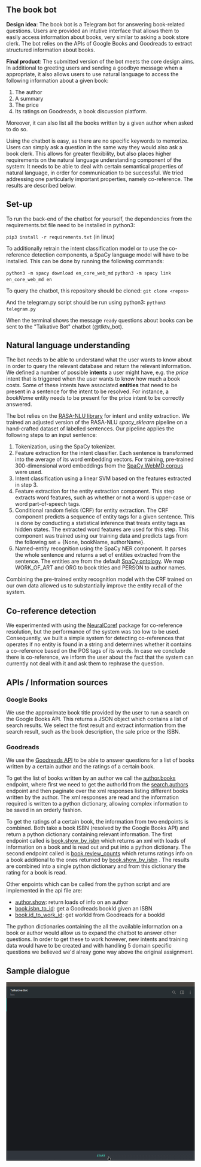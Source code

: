 ## The book bot

**Design idea**: The book bot is a Telegram bot for answering book-related questions. 
Users are provided an intutive interface that allows them to easily access information about books, 
very similar to asking a book store clerk. The bot relies on the APIs of Google Books and 
Goodreads to extract structured information about books. 

**Final product**: The submitted version of the bot meets the core design aims. In additional to greeting users and sending
a goodbye message when a appropriate, it also allows users to use natural language to access the following information about a given book:

1. The author
2. A summary
3. The price
4. Its ratings on Goodreads, a book discussion platform.

Moreover, it can also list all the books written by a given author when asked to do so.

Using the chatbot is easy, as there are no specific keywords to memorize. Users can simply ask a question in the same way
they would also ask a book clerk. This allows for greater flexibility, but also places higher requirements on the natural
language understanding component of the system: It needs to be able to deal with certain semantical properties of natural
language, in order for communication to be successful. We tried addressing one particularly important properties, namely
co-reference. The results are described below.

## Set-up
To run the back-end of the chatbot for yourself, the dependencies from the requirements.txt file need to be installed in python3:

`pip3 install -r requirements.txt` (in linux)

To additionally retrain the intent classification model or to use the co-reference detection components, a SpaCy
language model will have to be installed. This can be done by running the following commands:

`python3 -m spacy download en_core_web_md`
`python3 -m spacy link en_core_web_md en`

To query the chatbot, this repository should be cloned:
`git clone <repos>`

And the telegram.py script should be run using python3:
`python3 telegram.py`

When the terminal shows the message `ready` questions about books can be sent to the "Talkative Bot" chatbot (@tlktv_bot).


## Natural language understanding

The bot needs to be able to understand what the user wants to know about in order to query the relevant database 
and return the relevant information. We defined a number of possible **intents** a user might have, e.g. the *price* intent
that is triggered when the user wants to know how much a book costs. Some of these intents have associated **entities**
that need to be present in a sentence for the intent to be resolved. For instance, a *bookName* entity needs to be present
for the price intent to be correctly answered.

The bot relies on the [RASA-NLU library](https://github.com/RasaHQ/rasa_nlu)
for intent and entity extraction. We trained an adjusted version of the RASA-NLU *spacy_sklearn* pipeline
on a hand-crafted dataset of labelled sentences.
Our pipeline applies the following steps to an input sentence:

1. Tokenization, using the SpaCy tokenizer.
2. Feature extraction for the intent classifier. Each sentence is transformed into the average of its
word embedding vectors. For training, pre-trained 300-dimensional word embeddings from the 
[SpaCy WebMD corpus](https://spacy.io/models/en#en_core_web_lg) were used.
3. Intent classification using a linear SVM based on the features extracted in step 3.
4. Feature extraction for the entity extraction component. This step extracts word features, such as whether or not a
word is upper-case or word part-of-speech tags.
5. Conditional random fields (CRF) for entity extraction. The CRF component predicts a sequence of entity tags 
for a given sentence. This is done by conducting a statistical inference that treats entity tags as hidden states.
The extracted word features are used for this step. This component was trained using our training data and predicts
tags from the following set = {None, bookName, authorName}.
6. Named-entity recognition using the SpaCy NER component. It parses the whole sentence and returns a set of entities
extracted from the sentence. The entities are from the default [SpaCy ontology](https://spacy.io/usage/linguistic-features#section-named-entities). We map WORK_OF_ART and ORG to book titles and PERSON to author names.

Combining the pre-trained entity recognition model with the CRF trained on our own data allowed us to substantially
improve the entity recall of the system.

## Co-reference detection
We experimented with using the [NeuralCoref](https://github.com/huggingface/neuralcoref) package for co-reference resolution, but the performance of the system was too low to be used. Consequently, we built a simple system for detecting co-references that operates if no entity is found in a string and determines whether it contains a co-reference based on the POS tags of its words. In case we conclude there is co-reference, we inform the user about the fact that the system can currently not deal with it and ask them to rephrase the question.

## APIs / Information sources

### Google Books
We use the approximate book title provided by the user to run a search on the Google Books API. This returns 
a JSON object which contains a list of search results. We select the first result and extract information from
the search result, such as the book description, the sale price or the ISBN.

### Goodreads
We use the [Goodreads API](https://www.goodreads.com/api) to be able to answer questions for a list of books written by a certain author and the ratings of a certain book.

To get the list of books written by an author we call the [author.books](https://www.goodreads.com/api/index#author.books) endpoint, where  first we need to get the authorId from the [search.authors](https://www.goodreads.com/api/index#search.authors) endpoint and then paginate over the xml responses listing different books written by the author. The xml responses are read and the information required is written to a python dictionary, allowing complex information to be saved in an orderly fashion.

To get the ratings of a certain book, the information from two endpoints is combined. Both take a book ISBN (resolved by the Google Books API) and return a python dictionary containing relevant information. The first endpoint called is [book.show_by_isbn](https://www.goodreads.com/api/index#book.show_by_isbn)  which returns an xml with loads of information on a book and is read out and put into a python dictionary. The second endpoint called is [book.review_counts](https://www.goodreads.com/api/index#book.review_counts)  which returns ratings info on a book additional to the ones returned by [book.show_by_isbn](https://www.goodreads.com/api/index#book.show_by_isbn) . The results are combined into a single python dictionary and from this dictionary the rating for a book is read.


Other enpoints which can be called from the python script and are implemented in the api file are: 
- [author.show](https://www.goodreads.com/api/index#author.show): return loads of info on an author
- [book.isbn_to_id](https://www.goodreads.com/api/index#book.isbn_to_id): get a Goodreads bookId given an ISBN
- [book.id_to_work_id](https://www.goodreads.com/api/index#book.id_to_work_id): get workId from Goodreads for a bookId

The python dictionaries containing the all the available information on a book or author would allow us to expand the chatbot to answer other questions. In order to get these to work however, new intents  and training data would have to be created and with handling 5 domain specific questions we believed we'd alreay gone way above the original assignment.

## Sample dialogue

![Example dialogue](ExampleChat.gif)


